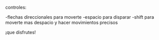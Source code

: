 
controles:

-flechas direccionales para moverte
-espacio para disparar
-shift para moverte mas despacio y hacer movimientos precisos

¡que disfrutes!
